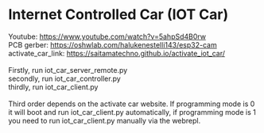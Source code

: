# Internet Controlled Car (IOT Car)

Youtube: https://www.youtube.com/watch?v=5ahpSd4B0rw
<br>
PCB gerber: https://oshwlab.com/halukenestelli143/esp32-cam
<br>
activate_car_link: https://saitamatechno.github.io/activate_iot_car/
<br>
<br>
Firstly, run iot_car_server_remote.py<br>
secondly, run iot_car_controller.py<br>
thirdly, run iot_car_client.py <br>
<br>
Third order depends on the activate car website. If programming mode is 0 it will boot and run iot_car_client.py automatically, if programming mode is 1 you need to run iot_car_client.py manually via the webrepl.<br>
